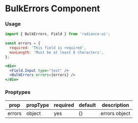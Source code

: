 # BulkErrors Component
### Usage

```jsx
import { BulkErrors, Field } from 'radiance-ui';
    
const errors = {
  required: 'This field is required',
  maxLength: 'Must be at least 8 characters',
};

<div>
  <Field.Input type="text" />
  <BulkErrors errors={errors} />
</div>
```

<!-- STORY -->

### Proptypes
| prop                | propType   | required | default      | description                                                                                                                  
|---------------------|------------|----------|--------------|---------------|
| errors              | object     | yes      | {}           | errors object |

